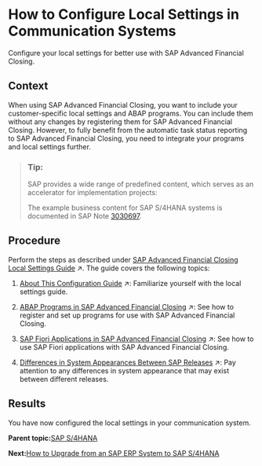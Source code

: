 <!-- loioa3b374a3887842dd84eca9196362b1a6 -->

# How to Configure Local Settings in Communication Systems

Configure your local settings for better use with SAP Advanced Financial Closing.



## Context

When using SAP Advanced Financial Closing, you want to include your customer-specific local settings and ABAP programs. You can include them without any changes by registering them for SAP Advanced Financial Closing. However, to fully benefit from the automatic task status reporting to SAP Advanced Financial Closing, you need to integrate your programs and local settings further.

> ### Tip:  
> SAP provides a wide range of predefined content, which serves as an accelerator for implementation projects:
> 
> The example business content for SAP S/4HANA systems is documented in SAP Note [3030697](https://me.sap.com/notes/3030697).



<a name="loioa3b374a3887842dd84eca9196362b1a6__steps_ttj_jnn_3rb"/>

## Procedure

Perform the steps as described under [SAP Advanced Financial Closing Local Settings Guide](https://help.sap.com/viewer/a32675ceb29149fd9be78a66704da190/SHIP/en-US/b9fac8285765445ba0eaaa9bdf738e3d.html "") :arrow_upper_right:. The guide covers the following topics:

1.  [About This Configuration Guide](https://help.sap.com/viewer/a32675ceb29149fd9be78a66704da190/SHIP/en-US/b9fac8285765445ba0eaaa9bdf738e3d.html "") :arrow_upper_right:: Familiarize yourself with the local settings guide.

2.  [ABAP Programs in SAP Advanced Financial Closing](https://help.sap.com/viewer/a32675ceb29149fd9be78a66704da190/SHIP/en-US/a028800cbc3741909800f68a0c8f08dd.html "") :arrow_upper_right:: See how to register and set up programs for use with SAP Advanced Financial Closing.

3.  [SAP Fiori Applications in SAP Advanced Financial Closing](https://help.sap.com/viewer/a32675ceb29149fd9be78a66704da190/SHIP/en-US/5e4bffe369fd4f7397c4e8f27f30a14a.html "") :arrow_upper_right:: See how to use SAP Fiori applications with SAP Advanced Financial Closing.

4.  [Differences in System Appearances Between SAP Releases](https://help.sap.com/viewer/a32675ceb29149fd9be78a66704da190/SHIP/en-US/c4f4e2fee4be4de59fbc7514286d0c87.html "Release-related differences between system appearances.") :arrow_upper_right:: Pay attention to any differences in system appearance that may exist between different releases.




<a name="loioa3b374a3887842dd84eca9196362b1a6__result_jqg_f4n_3rb"/>

## Results

You have now configured the local settings in your communication system.

**Parent topic:**[SAP S/4HANA](sap-s-4hana-15a3a5b.md "Perform the following steps to connect SAP Advanced Financial Closing to your SAP S/4HANA system. Perform the last two steps only if they apply to your use case.")

**Next:**[How to Upgrade from an SAP ERP System to SAP S/4HANA](how-to-upgrade-from-an-sap-erp-system-to-sap-s-4hana-1fdf114.md "If you have already used SAP Advanced Financial Closing in connection with your SAP ERP system, you can upgrade from SAP ERP to SAP S/4HANA as your financial communication system and retrieve information about organizational units, the factory calendar, and so on.")

